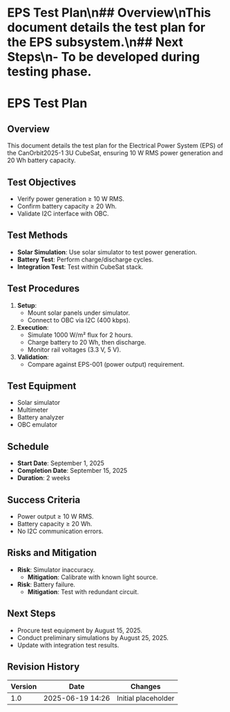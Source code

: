 # EPS Test Plan\n## Overview\nThis document details the test plan for the EPS subsystem.\n## Next Steps\n- To be developed during testing phase.
# EPS Test Plan
## Overview
This document details the test plan for the Electrical Power System (EPS) of the CanOrbit2025-1 3U CubeSat, ensuring 10 W RMS power generation and 20 Wh battery capacity.

## Test Objectives
- Verify power generation ≥ 10 W RMS.
- Confirm battery capacity ≥ 20 Wh.
- Validate I2C interface with OBC.

## Test Methods
- **Solar Simulation**: Use solar simulator to test power generation.
- **Battery Test**: Perform charge/discharge cycles.
- **Integration Test**: Test within CubeSat stack.

## Test Procedures
1. **Setup**:
   - Mount solar panels under simulator.
   - Connect to OBC via I2C (400 kbps).
2. **Execution**:
   - Simulate 1000 W/m² flux for 2 hours.
   - Charge battery to 20 Wh, then discharge.
   - Monitor rail voltages (3.3 V, 5 V).
3. **Validation**:
   - Compare against EPS-001 (power output) requirement.

## Test Equipment
- Solar simulator
- Multimeter
- Battery analyzer
- OBC emulator

## Schedule
- **Start Date**: September 1, 2025
- **Completion Date**: September 15, 2025
- **Duration**: 2 weeks

## Success Criteria
- Power output ≥ 10 W RMS.
- Battery capacity ≥ 20 Wh.
- No I2C communication errors.

## Risks and Mitigation
- **Risk**: Simulator inaccuracy.
  - **Mitigation**: Calibrate with known light source.
- **Risk**: Battery failure.
  - **Mitigation**: Test with redundant circuit.

## Next Steps
- Procure test equipment by August 15, 2025.
- Conduct preliminary simulations by August 25, 2025.
- Update with integration test results.

## Revision History
| Version | Date             | Changes             |
|---------|------------------|---------------------|
| 1.0     | 2025-06-19 14:26 | Initial placeholder |
